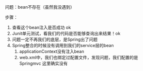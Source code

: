 问题：bean不存在（虽然我没遇到）

步骤：
1. 查看这个bean注入是否成功 ok
2. Junit单元测试，看我们的代码是否能够查询出来结果！ok
3. 问题一定不再我们的底层，是Spring出了问题
4. Spring整合的时候没有调用到我们的service层的bean
    1. applicationContext没有注入bean
    2. web.xml中，我们也绑定过配置文件，发现问题，我们配置的是Springmvc
        这里确实没有